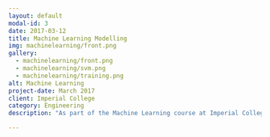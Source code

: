 ```yaml
---
layout: default
modal-id: 3
date: 2017-03-12
title: Machine Learning Modelling
img: machinelearning/front.png
gallery:
  - machinelearning/front.png
  - machinelearning/svm.png
  - machinelearning/training.png
alt: Machine Learning
project-date: March 2017
client: Imperial College
category: Engineering
description: "As part of the Machine Learning course at Imperial College London, it was my task to tackle problems such as recognising hand-written digits and building a movie recommendation engine based on previous ratings. These problems were approached using machine learning techniques where algorithms were written in MATLAB from the theory and models were trained to efficiently solve these problems. Techniques used as part of this includes ERM/Perceptron, k-fold CV, SGD, SVM (with RBF Kernel)."

---
```

